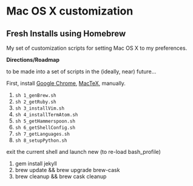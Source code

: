 # Mac OS X customization
## Fresh Installs using Homebrew

My set of customization scripts for setting Mac OS X to my preferences.

**Directions/Roadmap**

to be made into a set of scripts in the (ideally, near) future...

First, install 
[Google Chrome](https://www.google.com/chrome/browser/desktop/index.html), 
[MacTeX](https://tug.org/mactex/downloading.html), manually.

1. `sh 1_genBrew.sh`
2. `sh 2_getRuby.sh`
3. `sh 3_installVim.sh`
4. `sh 4_installTermAtom.sh`
5. `sh 5_getHammerspoon.sh`
6. `sh 6_getShellConfig.sh`
7. `sh 7_getLanguages.sh`
8. `sh 8_setupPython.sh`

exit the current shell and launch new (to re-load bash_profile)

1. gem install jekyll
2. brew update && brew upgrade brew-cask
3. brew cleanup && brew cask cleanup
